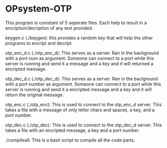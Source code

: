 # OPsystem-OTP
This program is conistant of 5 seperate files. Each help to result in a encription/decription of any text provided.

keygen.c (./keygen): this provides a random key that will help the other programs to encript and decript

otp_enc_d.c (./otp_enc_d): This serves as a server. Ran in the background with a port num as argument. Someone can connect to a port while this server is running and send it a message and a key and it will returned a encripted message.

otp_dec_d.c (./otp_dec_d): This serves as a server. Ran in the baclground with a port number as argument. Someone can connect to a port while this server is running and send it a encripted message and a key and it will return the original message.

otp_enc.c (./otp_enc): This is used to connect to the otp_enc_d server. This takes a file with a message of only letter chars and spaces, a key, and a port number.

otp_dec.c (./otp_dec): This is used to connect to the otp_dec_d server. This takes a file with an encripted message, a key and a port number.

./compileall: This is a bash script to compile all the code parts.
